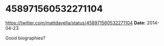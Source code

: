 # 458971560532271104
https://twitter.com/mattdavella/status/458971560532271104
**Date:** 2014-04-23

Good biographies?
